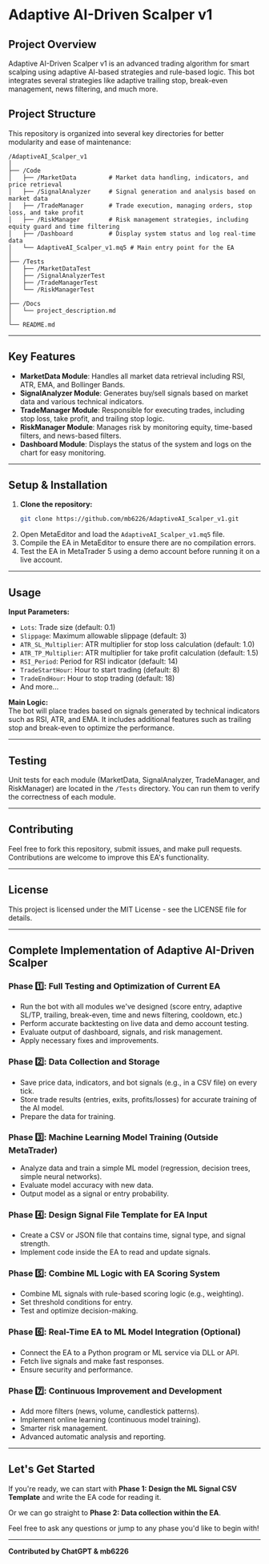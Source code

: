 # Adaptive AI-Driven Scalper v1

## Project Overview

Adaptive AI-Driven Scalper v1 is an advanced trading algorithm for smart scalping using adaptive AI-based strategies and rule-based logic. This bot integrates several strategies like adaptive trailing stop, break-even management, news filtering, and much more.

## Project Structure

This repository is organized into several key directories for better modularity and ease of maintenance:

```
/AdaptiveAI_Scalper_v1
│
├── /Code
│   ├── /MarketData         # Market data handling, indicators, and price retrieval
│   ├── /SignalAnalyzer     # Signal generation and analysis based on market data
│   ├── /TradeManager       # Trade execution, managing orders, stop loss, and take profit
│   ├── /RiskManager        # Risk management strategies, including equity guard and time filtering
│   ├── /Dashboard          # Display system status and log real-time data
│   └── AdaptiveAI_Scalper_v1.mq5 # Main entry point for the EA
│
├── /Tests
│   ├── /MarketDataTest
│   ├── /SignalAnalyzerTest
│   ├── /TradeManagerTest
│   └── /RiskManagerTest
│
├── /Docs
│   └── project_description.md
│
└── README.md
```

---

## Key Features

- **MarketData Module**: Handles all market data retrieval including RSI, ATR, EMA, and Bollinger Bands.
- **SignalAnalyzer Module**: Generates buy/sell signals based on market data and various technical indicators.
- **TradeManager Module**: Responsible for executing trades, including stop loss, take profit, and trailing stop logic.
- **RiskManager Module**: Manages risk by monitoring equity, time-based filters, and news-based filters.
- **Dashboard Module**: Displays the status of the system and logs on the chart for easy monitoring.

---

## Setup & Installation

1. **Clone the repository:**
    ```bash
    git clone https://github.com/mb6226/AdaptiveAI_Scalper_v1.git
    ```
2. Open MetaEditor and load the `AdaptiveAI_Scalper_v1.mq5` file.
3. Compile the EA in MetaEditor to ensure there are no compilation errors.
4. Test the EA in MetaTrader 5 using a demo account before running it on a live account.

---

## Usage

**Input Parameters:**

- `Lots`: Trade size (default: 0.1)
- `Slippage`: Maximum allowable slippage (default: 3)
- `ATR_SL_Multiplier`: ATR multiplier for stop loss calculation (default: 1.0)
- `ATR_TP_Multiplier`: ATR multiplier for take profit calculation (default: 1.5)
- `RSI_Period`: Period for RSI indicator (default: 14)
- `TradeStartHour`: Hour to start trading (default: 8)
- `TradeEndHour`: Hour to stop trading (default: 18)
- And more...

**Main Logic:**  
The bot will place trades based on signals generated by technical indicators such as RSI, ATR, and EMA. It includes additional features such as trailing stop and break-even to optimize the performance.

---

## Testing

Unit tests for each module (MarketData, SignalAnalyzer, TradeManager, and RiskManager) are located in the `/Tests` directory. You can run them to verify the correctness of each module.

---

## Contributing

Feel free to fork this repository, submit issues, and make pull requests. Contributions are welcome to improve this EA's functionality.

---

## License

This project is licensed under the MIT License - see the LICENSE file for details.

---

## Complete Implementation of Adaptive AI-Driven Scalper

### Phase 1️⃣: Full Testing and Optimization of Current EA

- Run the bot with all modules we've designed (score entry, adaptive SL/TP, trailing, break-even, time and news filtering, cooldown, etc.)
- Perform accurate backtesting on live data and demo account testing.
- Evaluate output of dashboard, signals, and risk management.
- Apply necessary fixes and improvements.

### Phase 2️⃣: Data Collection and Storage

- Save price data, indicators, and bot signals (e.g., in a CSV file) on every tick.
- Store trade results (entries, exits, profits/losses) for accurate training of the AI model.
- Prepare the data for training.

### Phase 3️⃣: Machine Learning Model Training (Outside MetaTrader)

- Analyze data and train a simple ML model (regression, decision trees, simple neural networks).
- Evaluate model accuracy with new data.
- Output model as a signal or entry probability.

### Phase 4️⃣: Design Signal File Template for EA Input

- Create a CSV or JSON file that contains time, signal type, and signal strength.
- Implement code inside the EA to read and update signals.

### Phase 5️⃣: Combine ML Logic with EA Scoring System

- Combine ML signals with rule-based scoring logic (e.g., weighting).
- Set threshold conditions for entry.
- Test and optimize decision-making.

### Phase 6️⃣: Real-Time EA to ML Model Integration (Optional)

- Connect the EA to a Python program or ML service via DLL or API.
- Fetch live signals and make fast responses.
- Ensure security and performance.

### Phase 7️⃣: Continuous Improvement and Development

- Add more filters (news, volume, candlestick patterns).
- Implement online learning (continuous model training).
- Smarter risk management.
- Advanced automatic analysis and reporting.

---

## Let's Get Started

If you're ready, we can start with **Phase 1: Design the ML Signal CSV Template** and write the EA code for reading it.

Or we can go straight to **Phase 2: Data collection within the EA**.

Feel free to ask any questions or jump to any phase you'd like to begin with!

---

**Contributed by ChatGPT & mb6226**

